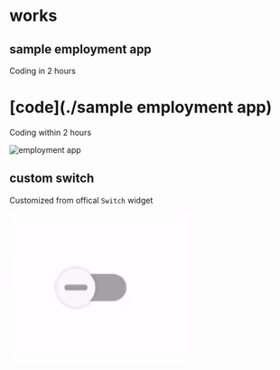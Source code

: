 # works


## sample employment app

Coding in 2 hours

[code](./sample employment app)
=======
Coding within 2 hours

![employment app](./screenshots/interview_app.gif)


## custom switch
Customized from offical `Switch` widget


![custom_switch](./screenshots/custom_switch.gif)

